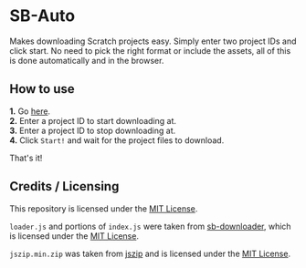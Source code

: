 # SB-Auto

Makes downloading Scratch projects easy. Simply enter two project IDs and click start. No need to pick the right format or include the assets, all of this is done automatically and in the browser.

## How to use

**1.** Go [here](https://magentasupernova.github.io/SB-Auto/).  
**2.** Enter a project ID to start downloading at.  
**3.** Enter a project ID to stop downloading at.  
**4.** Click `Start!` and wait for the project files to download.  

That's it!

## Credits / Licensing

This repository is licensed under the [MIT License](https://github.com/MagentaSuperNova/SB-Auto/blob/main/LICENSE).

`loader.js` and portions of `index.js` were taken from [sb-downloader](https://github.com/forkphorus/sb-downloader), which is licensed under the [MIT License](https://github.com/forkphorus/sb-downloader/blob/master/LICENSE).

`jszip.min.zip` was taken from [jszip](https://github.com/Stuk/jszip) and is licensed under the [MIT License](https://github.com/Stuk/jszip/blob/main/LICENSE.markdown).

